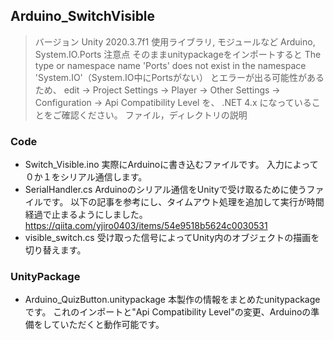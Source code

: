 ## Arduino_SwitchVisible
> バージョン
Unity 2020.3.7f1
> 使用ライブラリ, モジュールなど
Arduino, System.IO.Ports
> 注意点
そのままunitypackageをインポートすると
The type or namespace name 'Ports' does not exist in the namespace 'System.IO'（System.IO中にPortsがない）
とエラーが出る可能性があるため、
edit -> Project Settings -> Player -> Other Settings -> Configuration -> Api Compatibility Level
を、 .NET 4.x
になっていることをご確認ください。
> ファイル，ディレクトリの説明
### Code
- Switch_Visible.ino
実際にArduinoに書き込むファイルです。
入力によって０か１をシリアル通信します。
- SerialHandler.cs
Arduinoのシリアル通信をUnityで受け取るために使うファイルです。
以下の記事を参考にし、タイムアウト処理を追加して実行が時間経過で止まるようにしました。
https://qiita.com/yjiro0403/items/54e9518b5624c0030531
- visible_switch.cs
受け取った信号によってUnity内のオブジェクトの描画を切り替えます。

### UnityPackage
- Arduino_QuizButton.unitypackage
本製作の情報をまとめたunitypackageです。
これのインポートと"Api Compatibility Level"の変更、Arduinoの準備をしていただくと動作可能です。
